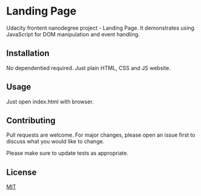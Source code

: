 # Landing Page


Udacity frontent nanodegree project - Landing Page.
It demonstrates using JavaScript for DOM manipulation and event handling.


## Installation

No dependentied required. Just plain HTML, CSS and JS website.

## Usage

Just open index.html with browser. 


## Contributing
Pull requests are welcome. For major changes, please open an issue first to discuss what you would like to change.

Please make sure to update tests as appropriate.

## License
[MIT](https://choosealicense.com/licenses/mit/)